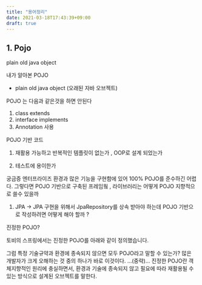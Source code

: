 ```yaml
---
title: "용어정리"
date: 2021-03-18T17:43:39+09:00
draft: true
---
```


## 1. Pojo

plain old java object

내가 알아본 POJO

  * plain old java object  (오래된 자바 오브젝트)

 POJO 는 다음과 같은것을 하면 안된다

 1. class extends
 2. interface implements
 3. Annotation 사용

 POJO 기반 코드
  1. 재활용 가능하고 반복적인 템플릿이 없는가 , OOP로 설계 되었는가

  2. 테스트에 용이한가


  궁금증
   엔터프라이즈 환경과 많은 기능을 구현함에 있어 100% POJO를 준수하긴 어렵다.
   그렇다면 POJO 기반으로 구축된 프레임웤 , 라이브러리는 어떻게 POJO 지향적으로 쓸수 있을까

   1. JPA
    -> JPA 구현을 위해서 JpaRepository를 상속 받아야 하는데 POJO 기반으로 작성하려면 어떻게 해야 할까 ?


진정한 POJO?

토비의 스프링에서는 진정한 POJO를 아래와 같이 정의했습니다.

그럼 특정 기술규약과 환경에 종속되지 않으면 모두 POJO라고 말할 수 있는가? 많은 개발자가 크게 오해하는 것 중의 하나가 바로 이것이다. ...(중략)... 진정한 POJO란 객체지향적인 원리에 충실하면서, 환경과 기술에 종속되지 않고 필요에 따라 재활용될 수 있는 방식으로 설계된 오브젝트를 말한다.

